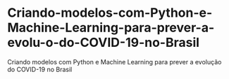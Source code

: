 # Criando-modelos-com-Python-e-Machine-Learning-para-prever-a-evolu-o-do-COVID-19-no-Brasil
Criando modelos com Python e Machine Learning para prever a evolução do COVID-19 no Brasil
